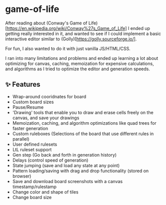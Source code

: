 # game-of-life
After reading about (Conway's Game of Life)[https://en.wikipedia.org/wiki/Conway%27s_Game_of_Life] I ended up getting really interested in it, and wanted to see if I could implement a basic interactive editor similar to (Golly)[https://golly.sourceforge.io/]. 

For fun, I also wanted to do it with just vanilla JS/HTML/CSS.

I ran into many limitations and problems and ended up learning a lot about optimizing for canvas, caching, memoization for expensive calculations, and algorithms as I tried to optimize the editor and generation speeds.

## ✨ Features
- Wrap-around cooridnates for board
- Custom board sizes
- Pause/Resume
- 'Drawing' tools that enable you to draw and erase cells freely on the canvas, and save your drawings
- Memoization, caching, and algorithm optimizations like quad trees for faster generation
- Custom ruleboxes (Selections of the board that use different rules in parallel)
- User defined rulesets
- LtL ruleset support
- Gen step (Go back and forth in generation history)
- Delays (control speed of generation)
- State jumping (save and load any state at any point)
- Pattern loading/saving with drag and drop functionality (stored on browser)
- Save and download board screenshots with a canvas timestamp/rulestamp
- Change color and shape of tiles
- Change board size
